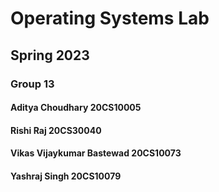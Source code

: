# Operating Systems Lab 
## Spring 2023
### Group 13
#### Aditya Choudhary 20CS10005
#### Rishi Raj   20CS30040
#### Vikas Vijaykumar Bastewad 20CS10073
#### Yashraj Singh 20CS10079
